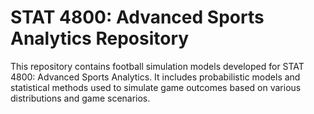 # STAT 4800: Advanced Sports Analytics Repository
This repository contains football simulation models developed for STAT 4800: Advanced Sports Analytics. It includes probabilistic models and statistical methods used to simulate game outcomes based on various distributions and game scenarios.
